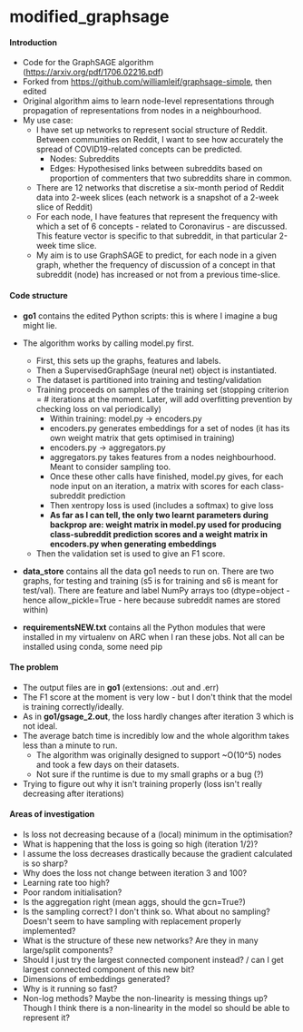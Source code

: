 # modified_graphsage

#### Introduction

- Code for the GraphSAGE algorithm (https://arxiv.org/pdf/1706.02216.pdf) 
- Forked from https://github.com/williamleif/graphsage-simple, then edited
- Original algorithm aims to learn node-level representations through propagation of representations from nodes in a neighbourhood.
- My use case:
  - I have set up networks to represent social structure of Reddit. Between communities on Reddit, I want to see how accurately the spread of COVID19-related concepts can be predicted.
    - Nodes: Subreddits
    - Edges: Hypothesised links between subreddits based on proportion of commenters that two subreddits share in common.
  - There are 12 networks that discretise a six-month period of Reddit data into 2-week slices (each network is a snapshot of a 2-week slice of Reddit)
  - For each node, I have features that represent the frequency with which a set of 6 concepts - related to Coronavirus - are discussed. This feature vector is specific to that subreddit, in that particular 2-week time slice.
  - My aim is to use GraphSAGE to predict, for each node in a given graph, whether the frequency of discussion of a concept in that subreddit (node) has increased or not from a previous time-slice.

#### Code structure

- **go1** contains the edited Python scripts: this is where I imagine a bug might lie.
- The algorithm works by calling model.py first. 
  - First, this sets up the graphs, features and labels.
  - Then a SupervisedGraphSage (neural net) object is instantiated.
  - The dataset is partitioned into training and testing/validation
  - Training proceeds on samples of the training set (stopping criterion = # iterations at the moment. Later, will add overfitting prevention by checking loss on val periodically)
    - Within training: model.py -> encoders.py
    - encoders.py generates embeddings for a set of nodes (it has its own weight matrix that gets optimised in training)
    - encoders.py -> aggregators.py
    - aggregators.py takes features from a nodes neighbourhood. Meant to consider sampling too. 
    - Once these other calls have finished, model.py gives, for each node input on an iteration, a matrix with scores for each class-subreddit prediction
    - Then xentropy loss is used (includes a softmax) to give loss
    - **As far as I can tell, the only two learnt parameters during backprop are: weight matrix in model.py used for producing class-subreddit prediction scores and a weight matrix in encoders.py when generating embeddings**
  - Then the validation set is used to give an F1 score.

- **data_store** contains all the data go1 needs to run on. There are two graphs, for testing and training (s5 is for training and s6 is meant for test/val). There are feature and label NumPy arrays too (dtype=object - hence allow_pickle=True - here because subreddit names are stored within)
- **requirementsNEW.txt** contains all the Python modules that were installed in my virtualenv on ARC when I ran these jobs. Not all can be installed using conda, some need pip

#### The problem

- The output files are in **go1** (extensions: .out and .err)
- The F1 score at the moment is very low - but I don't think that the model is training correctly/ideally.
- As in **go1/gsage_2.out**, the loss hardly changes after iteration 3 which is not ideal.
- The average batch time is incredibly low and the whole algorithm takes less than a minute to run.
  - The algorithm was originally designed to support ~O(10^5) nodes and took a few days on their datasets.
  - Not sure if the runtime is due to my small graphs or a bug (?)
- Trying to figure out why it isn't training properly (loss isn't really decreasing after iterations)

#### Areas of investigation

- Is loss not decreasing because of a (local) minimum in the optimisation?
- What is happening that the loss is going so high (iteration 1/2)?
- I assume the loss decreases drastically because the gradient calculated is so sharp?
- Why does the loss not change between iteration 3 and 100?
- Learning rate too high?
- Poor random initialisation?
- Is the aggregation right (mean aggs, should the gcn=True?)
- Is the sampling correct? I don't think so. What about no sampling? Doesn't seem to have sampling with replacement properly implemented?
- What is the structure of these new networks? Are they in many large/split components?
- Should I just try the largest connected component instead? / can I get largest connected component of this new bit?
- Dimensions of embeddings generated?
- Why is it running so fast?
- Non-log methods? Maybe the non-linearity is messing things up? Though I think there is a non-linearity in the model so should be able to represent it? 

